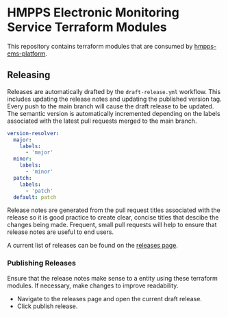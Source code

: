 # HMPPS Electronic Monitoring Service Terraform Modules

This repository contains terraform modules that are consumed by [hmpps-ems-platform](https://github.com/ministryofjustice/hmpps-ems-platform).

## Releasing

Releases are automatically drafted by the `draft-release.yml` workflow. This includes updating the release notes and updating the published version tag. Every push to the main branch will cause the draft release to be updated. The semantic version is automatically incremented depending on the labels associated with the latest pull requests merged to the main branch.

```yaml
version-resolver:
  major:
    labels:
      - 'major'
  minor:
    labels:
      - 'minor'
  patch:
    labels:
      - 'patch'
  default: patch
```

Release notes are generated from the pull request titles associated with the release so it is good practice to create clear, concise titles that descibe the changes being made. Frequent, small pull requests will help to ensure that release notes are useful to end users.

A current list of releases can be found on the [releases page](https://github.com/ministryofjustice/hmpps-ems-platform-terraform-modules/releases).

### Publishing Releases

Ensure that the release notes make sense to a entity using these terraform modules. If necessary, make changes to improve readability.

- Navigate to the releases page and open the current draft release. 
- Click publish release.
